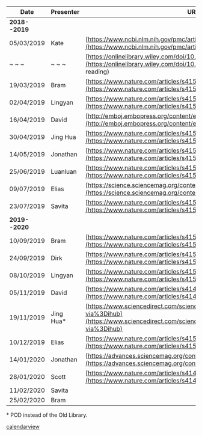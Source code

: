 
Date       | Presenter | URL
-----------|-----------|-------------------------------------------------------------------------------
**2018--2019**|
05/03/2019 | Kate      | [https://www.ncbi.nlm.nih.gov/pmc/articles/PMC6057994/](https://www.ncbi.nlm.nih.gov/pmc/articles/PMC6057994/)
~ ~ ~      | ~ ~ ~     | [https://onlinelibrary.wiley.com/doi/10.1002/gepi.22188](https://onlinelibrary.wiley.com/doi/10.1002/gepi.22188) (suggested reading)
19/03/2019 | Bram      | [https://www.nature.com/articles/s41588-018-0132-x](https://www.nature.com/articles/s41588-018-0132-x)
02/04/2019 | Lingyan   | [https://www.nature.com/articles/s41588-019-0350-x](https://www.nature.com/articles/s41588-019-0350-x)
16/04/2019 | David     | [http://emboj.embopress.org/content/early/2018/08/06/embj.201694813](http://emboj.embopress.org/content/early/2018/08/06/embj.201694813)
30/04/2019 | Jing Hua  | [https://www.nature.com/articles/s41588-018-0321-7](https://www.nature.com/articles/s41588-018-0321-7)
14/05/2019 | Jonathan  | [https://www.nature.com/articles/s41588-018-0255-0](https://www.nature.com/articles/s41588-018-0255-0)
25/06/2019 | Luanluan  | [https://www.nature.com/articles/s41588-019-0407-x](https://www.nature.com/articles/s41588-019-0407-x)
09/07/2019 | Elias     | [https://science.sciencemag.org/content/361/6404/769](https://science.sciencemag.org/content/361/6404/769)
23/07/2019 | Savita    | [https://www.nature.com/articles/s41588-019-0409-8](https://www.nature.com/articles/s41588-019-0409-8)
**2019--2020**|
10/09/2019 | Bram | [https://www.nature.com/articles/s41588-019-0481-0](https://www.nature.com/articles/s41588-019-0481-0)
24/09/2019 | Dirk | [https://www.nature.com/articles/s41588-019-0385-z](https://www.nature.com/articles/s41588-019-0385-z)
08/10/2019 | Lingyan | [https://www.nature.com/articles/s41588-019-0456-1](https://www.nature.com/articles/s41588-019-0456-1)
05/11/2019 | David | [https://www.nature.com/articles/s41467-019-08666-4](https://www.nature.com/articles/s41467-019-08666-4)
19/11/2019 | Jing Hua* | [https://www.sciencedirect.com/science/article/pii/S0092867419302776?via%3Dihub](https://www.sciencedirect.com/science/article/pii/S0092867419302776?via%3Dihub)
10/12/2019 | Elias | [https://www.nature.com/articles/s41588-019-0511-y](https://www.nature.com/articles/s41588-019-0511-y)
14/01/2020 | Jonathan | [https://advances.sciencemag.org/content/5/8/eaaw3538](https://advances.sciencemag.org/content/5/8/eaaw3538)
28/01/2020 | Scott | [https://www.nature.com/articles/s41467-019-13690-5](https://www.nature.com/articles/s41467-019-13690-5)
11/02/2020 | Savita 
25/02/2020 | Bram 

\* POD instead of the Old Library.

[calendarview](calendarview-1.2/examples/calendarview.html)
